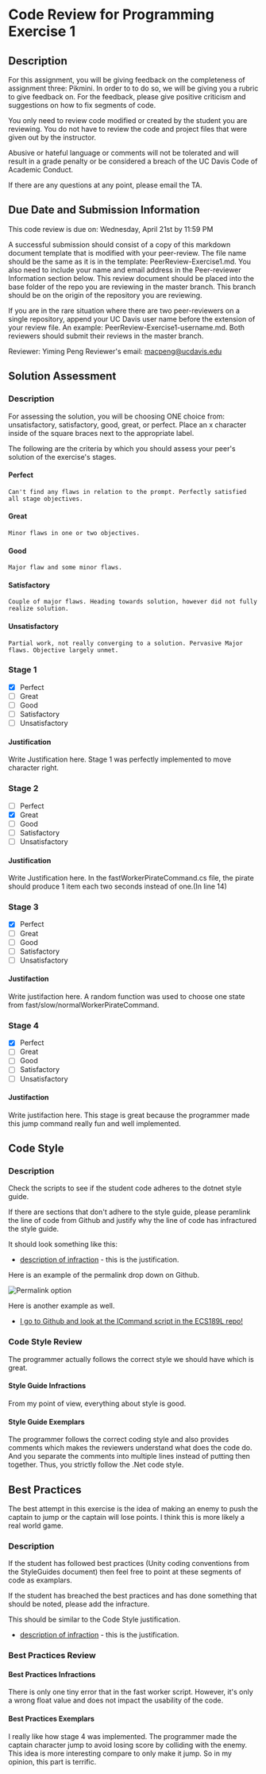 # Code Review for Programming Exercise 1 #
## Description ##

For this assignment, you will be giving feedback on the completeness of assignment three: Pikmini. In order to to do so, we will be giving you a rubric to give feedback on. For the feedback, please give positive criticism and suggestions on how to fix segments of code.

You only need to review code modified or created by the student you are reviewing. You do not have to review the code and project files that were given out by the instructor.

Abusive or hateful language or comments will not be tolerated and will result in a grade penalty or be considered a breach of the UC Davis Code of Academic Conduct.

If there are any questions at any point, please email the TA.

## Due Date and Submission Information ##
This code review is due on:
Wednesday, April 21st by 11:59 PM

A successful submission should consist of a copy of this markdown document template that is modified with your peer-review. The file name should be the same as it is in the template: PeerReview-Exercise1.md. You also need to include your name and email address in the Peer-reviewer Information section below. This review document should be placed into the base folder of the repo you are reviewing in the master branch. This branch should be on the origin of the repository you are reviewing.

If you are in the rare situation where there are two peer-reviewers on a single repository, append your UC Davis user name before the extension of your review file. An example: PeerReview-Exercise1-username.md. Both reviewers should submit their reviews in the master branch.  

Reviewer: Yiming Peng
Reviewer's email: macpeng@ucdavis.edu
## Solution Assessment ##

### Description ###

For assessing the solution, you will be choosing ONE choice from: unsatisfactory, satisfactory, good, great, or perfect. Place an x character inside of the square braces next to the appropriate label.

The following are the criteria by which you should assess your peer's solution of the exercise's stages.

#### Perfect #### 
    Can't find any flaws in relation to the prompt. Perfectly satisfied all stage objectives.

#### Great ####
    Minor flaws in one or two objectives. 

#### Good #####
    Major flaw and some minor flaws.

#### Satisfactory ####
    Couple of major flaws. Heading towards solution, however did not fully realize solution.

#### Unsatisfactory ####
    Partial work, not really converging to a solution. Pervasive Major flaws. Objective largely unmet.


### Stage 1 ###

- [x] Perfect
- [ ] Great
- [ ] Good
- [ ] Satisfactory
- [ ] Unsatisfactory

#### Justification ##### 
Write Justification here.
Stage 1 was perfectly implemented to move character right.
### Stage 2 ###

- [ ] Perfect
- [x] Great
- [ ] Good
- [ ] Satisfactory
- [ ] Unsatisfactory

#### Justification ##### 
Write Justification here.
In the fastWorkerPirateCommand.cs file, the pirate should produce 1 item each two seconds instead of one.(In line 14)
### Stage 3 ###

- [x] Perfect
- [ ] Great
- [ ] Good
- [ ] Satisfactory
- [ ] Unsatisfactory

#### Justifaction ##### 
Write justifaction here.
A random function was used to choose one state from fast/slow/normalWorkerPirateCommand.
### Stage 4 ###

- [x] Perfect
- [ ] Great
- [ ] Good
- [ ] Satisfactory
- [ ] Unsatisfactory

#### Justifaction ##### 
Write justifaction here.
This stage is great because the programmer made this jump command really fun and well implemented.
## Code Style ##

### Description ###
Check the scripts to see if the student code adheres to the dotnet style guide.

If there are sections that don't adhere to the style guide, please peramlink the line of code from Github and justify why the line of code has infractured the style guide.

It should look something like this:

* [description of infraction](https://github.com/dr-jam/ECS189L) - this is the justification.

Here is an example of the permalink drop down on Github.

![Permalink option](../images/permalink_example.png)

Here is another example as well.

* [I go to Github and look at the ICommand script in the ECS189L repo!](https://github.com/dr-jam/ECS189L/blob/1618376092e85ffd63d3af9d9dcc1f2078df2170/Projects/CommandPatternExample/Assets/Scripts/ICommand.cs#L5)

### Code Style Review ###
The programmer actually follows the correct style we should have which is great.
#### Style Guide Infractions ####
From my point of view, everything about style is good.
#### Style Guide Exemplars ####
The programmer follows the correct coding style and also provides comments which makes the reviewers understand what does the code do. And you separate the comments into multiple lines instead of putting then together. Thus, you strictly follow the .Net code style.
## Best Practices ##
The best attempt in this exercise is the idea of making an enemy to push the captain to jump or the captain will lose points. I think this is more likely a
real world game.
### Description ###

If the student has followed best practices (Unity coding conventions from the StyleGuides document) then feel free to point at these segments of code as examplars. 

If the student has breached the best practices and has done something that should be noted, please add the infracture.

This should be similar to the Code Style justification.

* [description of infraction](https://github.com/dr-jam/ECS189L) - this is the justification.

### Best Practices Review ###

#### Best Practices Infractions ####
There is only one tiny error that in the fast worker script. However, it's only a wrong float value and does not impact the usability of the code.
#### Best Practices Exemplars ####
I really like how stage 4 was implemented. The programmer made the captain character jump to avoid losing score by colliding with the enemy. This idea is more interesting compare to only make it jump. So in my opinion, this part is terrific.
